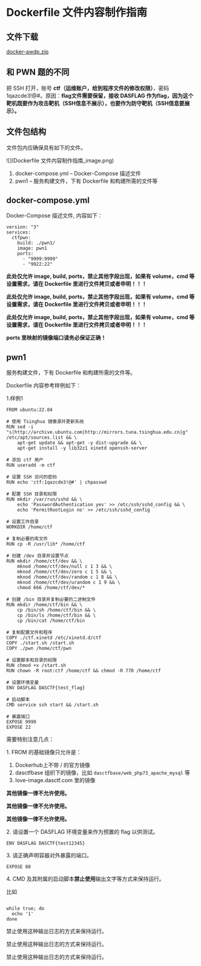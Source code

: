 # Dockerfile 文件内容制作指南
文件下载
----

[docker-awdp.zip](../%E6%96%87%E4%BB%B6%E4%B8%8B%E8%BD%BD/docker-awdp.zip)

和 PWN 题的不同
----------

把 SSH 打开，账号 **ctf（运维账户，给到程序文件的修改权限）**，密码 1qazcde3!@#。原因：**flag文件需要保留，接收 DASFLAG 作为flag，因为这个靶机既要作为攻击靶机（SSH信息不展示），也要作为防守靶机（SSH信息要展示）。**

文件包结构
-----

文件包内应确保具有如下的文件。

![](Dockerfile 文件内容制作指南_image.png)

1.  docker-compose.yml – Docker-Compose 描述文件
2.  pwn1 – 服务构建文件，下有 Dockerfile 和构建所需的文件等

docker-compose.yml
------------------

Docker-Compose 描述文件, 内容如下：

```
version: "3"
services:
  ctfpwn:
    build: ./pwn1/
    image: pwn1
    ports:
      - "9999:9999"
      - "9922:22"
```

**此处仅允许 image, build, ports，禁止其他字段出现，如果有 volume，cmd 等设置需求，请在 Dockerfile 里进行文件拷贝或者申明！！！**

**此处仅允许 image, build, ports，禁止其他字段出现，如果有 volume，cmd 等设置需求，请在 Dockerfile 里进行文件拷贝或者申明！！！**

**此处仅允许 image, build, ports，禁止其他字段出现，如果有 volume，cmd 等设置需求，请在 Dockerfile 里进行文件拷贝或者申明！！！**

**ports 里映射的镜像端口请务必保证正确！**

pwn1
----

服务构建文件，下有 Dockerfile 和构建所需的文件等。

Dockerfile 内容参考样例如下：

1.样例1 

```
FROM ubuntu:22.04

# 使用 Tsinghua 镜像源并更新系统
RUN sed -i "s|http://archive.ubuntu.com|http://mirrors.tuna.tsinghua.edu.cn|g" /etc/apt/sources.list && \
    apt-get update && apt-get -y dist-upgrade && \
    apt-get install -y lib32z1 xinetd openssh-server

# 添加 ctf 用户
RUN useradd -m ctf

# 设置 SSH 访问的密码
RUN echo 'ctf:1qazcde3!@#' | chpasswd

# 配置 SSH 目录和权限
RUN mkdir /var/run/sshd && \
    echo 'PasswordAuthentication yes' >> /etc/ssh/sshd_config && \
    echo 'PermitRootLogin no' >> /etc/ssh/sshd_config

# 设置工作目录
WORKDIR /home/ctf

# 复制必要的库文件
RUN cp -R /usr/lib* /home/ctf

# 创建 /dev 目录并设置节点
RUN mkdir /home/ctf/dev && \
    mknod /home/ctf/dev/null c 1 3 && \
    mknod /home/ctf/dev/zero c 1 5 && \
    mknod /home/ctf/dev/random c 1 8 && \
    mknod /home/ctf/dev/urandom c 1 9 && \
    chmod 666 /home/ctf/dev/*

# 创建 /bin 目录并复制必要的二进制文件
RUN mkdir /home/ctf/bin && \
    cp /bin/sh /home/ctf/bin && \
    cp /bin/ls /home/ctf/bin && \
    cp /bin/cat /home/ctf/bin

# 复制配置文件和程序
COPY ./ctf.xinetd /etc/xinetd.d/ctf
COPY ./start.sh /start.sh
COPY ./pwn /home/ctf/pwn

# 设置脚本和目录的权限
RUN chmod +x /start.sh
RUN chown -R root:ctf /home/ctf && chmod -R 770 /home/ctf

# 设置环境变量
ENV DASFLAG DASCTF{test_flag}

# 启动脚本
CMD service ssh start && /start.sh

# 暴露端口
EXPOSE 9999
EXPOSE 22
```

需要特别注意几点：

1\. FROM 的基础镜像只允许是：

1.   Dockerhub上不带 / 的官方镜像
2.  dasctfbase 组织下的镜像，比如 `dasctfbase/web_php73_apache_mysql` 等
3.  love-image.dasctf.com 里的镜像
    

**其他镜像一律不允许使用。**

**其他镜像一律不允许使用。**

**其他镜像一律不允许使用。**

2\. 请设置一个 DASFLAG 环境变量来作为预置的 flag 以供测试。

`ENV DASFLAG DASCTF{test12345}`

3\. 请正确声明容器对外暴露的端口。

`EXPOSE 80`

4\. CMD 及其附属的启动脚本**禁止使用**输出文字等方式来保持运行。

比如

```

while true; do
  echo '1'
done
```

禁止使用这种输出日志的方式来保持运行。

禁止使用这种输出日志的方式来保持运行。

禁止使用这种输出日志的方式来保持运行。